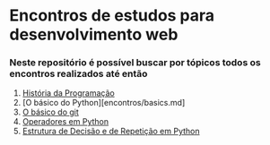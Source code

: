 # Encontros de estudos para desenvolvimento web

### Neste repositório é possível buscar por tópicos todos os encontros realizados até então

1. [História da Programação](encontros/historia.md)
2. [O básico do Python][encontros/basics.md]
3. [O básico do git](encontros/gitBasics.md)
4. [Operadores em Python](encontros/operators.md)
5. [Estrutura de Decisão e de Repetição em Python](encontros/structures.md)
